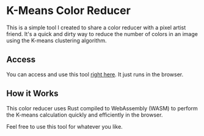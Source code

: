 # K-Means Color Reducer
This is a simple tool I created to share a color reducer with a pixel artist friend. It's a quick and dirty way to reduce the number of colors in an image using the K-means clustering algorithm.

## Access

You can access and use this tool [right here](https://mattdeak.github.io/kmeans-color-reducer/). It just runs in the browser.

## How it Works

This color reducer uses Rust compiled to WebAssembly (WASM) to perform the K-means calculation quickly and efficiently in the browser.


Feel free to use this tool for whatever you like.